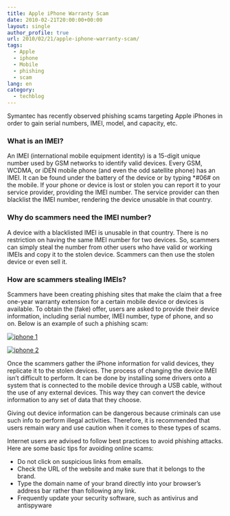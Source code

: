```yaml
---
title: Apple iPhone Warranty Scam
date: 2010-02-21T20:00:00+00:00
layout: single
author_profile: true
url: 2010/02/21/apple-iphone-warranty-scam/
tags:
  - Apple
  - iphone
  - Mobile
  - phishing
  - scam
lang: en
category: 
  - techblog
---
```

Symantec has recently observed phishing scams targeting Apple iPhones in order to gain serial numbers, IMEI, model, and capacity, etc. 

### What is an IMEI?

An IMEI (international mobile equipment identity) is a 15-digit unique number used by GSM networks to identify valid devices. Every GSM, WCDMA, or iDEN mobile phone (and even the odd satellite phone) has an IMEI. It can be found under the battery of the device or by typing *#06# on the mobile. If your phone or device is lost or stolen you can report it to your service provider, providing the IMEI number. The service provider can then blacklist the IMEI number, rendering the device unusable in that country. 

### Why do scammers need the IMEI number?

A device with a blacklisted IMEI is unusable in that country. There is no restriction on having the same IMEI number for two devices. So, scammers can simply steal the number from other users who have valid or working IMEIs and copy it to the stolen device. Scammers can then use the stolen device or even sell it. 

### How are scammers stealing IMEIs?

Scammers have been creating phishing sites that make the claim that a free one-year warranty extension for a certain mobile device or devices is available. To obtain the (fake) offer, users are asked to provide their device information, including serial number, IMEI number, type of phone, and so on. Below is an example of such a phishing scam: 

[![iphone 1](http://lh3.ggpht.com/_vaUVXcmC3OI/TQySAKLWJqI/AAAAAAAADgs/pGL0h14fEdE/iphone%201_thumb%5B2%5D.jpg?imgmax=800 "iphone 1")](http://lh5.ggpht.com/_vaUVXcmC3OI/TQyR-DN8oyI/AAAAAAAADgo/Ww3mCR9uOCY/s1600-h/iphone%201%5B4%5D.jpg)

[![iphone 2](http://lh6.ggpht.com/_vaUVXcmC3OI/TQySDMkp_qI/AAAAAAAADg0/yuWiSKIQbDs/iphone%202_thumb%5B2%5D.jpg?imgmax=800 "iphone 2")](http://lh6.ggpht.com/_vaUVXcmC3OI/TQySBtaP9vI/AAAAAAAADgw/1XkzMHxSFGs/s1600-h/iphone%202%5B4%5D.jpg)

Once the scammers gather the iPhone information for valid devices, they replicate it to the stolen devices. The process of changing the device IMEI isn’t difficult to perform. It can be done by installing some drivers onto a system that is connected to the mobile device through a USB cable, without the use of any external devices. This way they can convert the device information to any set of data that they choose. 

Giving out device information can be dangerous because criminals can use such info to perform illegal activities. Therefore, it is recommended that users remain wary and use caution when it comes to these types of scams. 

Internet users are advised to follow best practices to avoid phishing attacks. Here are some basic tips for avoiding online scams: 

  * Do not click on suspicious links from emails.
  * Check the URL of the website and make sure that it belongs to the brand.
  * Type the domain name of your brand directly into your browser’s address bar rather than following any link.
  * Frequently update your security software, such as antivirus and antispyware